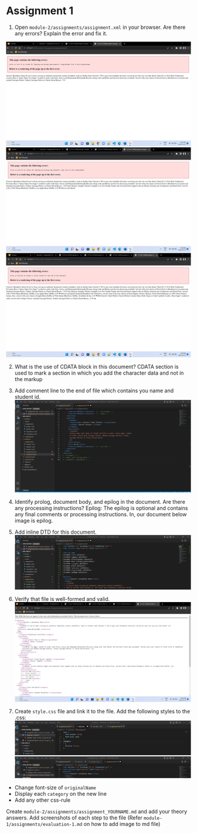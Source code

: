 # Assignment 1

1. Open `module-2/assignments/assignment.xml` in your browser. Are there any errors? Explain the error and fix it.

![image info](../assignments/screenshots/step1.png)
![image info](../assignments/screenshots/step2.png)
![image info](../assignments/screenshots/step3.png)


2. What is the use of CDATA block in this document?
CDATA  section is used to mark a section in which you add the character data and not in the markup
3. Add comment line to the end of file which contains you name and student id.
![image info](../assignments/screenshots/STEP4.png)

4. Identify prolog, document body, and epilog in the document. Are there any processing instructions?
Epilog: The epilog is optional and contains any final comments or processing instructions. In, our document below image is epilog.

5. Add inline DTD for this document.
![image info](../assignments/screenshots/step7.png)

6. Verify that file is well-formed and valid.
![image info](../assignments/screenshots/step6.png)
7. Create `style.css` file and link it to the file. Add the following styles to the .css:
![image info](../assignments/screenshots/step5.1.png)
![image info](../assignments/screenshots/step5.png)
- Change font-size of `originalName`
- Display each `category` on the new line
- Add any other css-rule

Create `module-2/assignments/assignment_YOURNAME.md` and add your theory answers. Add screenshots of each step to the file (Refer `module-1/assignments/evaluation-1.md` on how to add image to md file)
